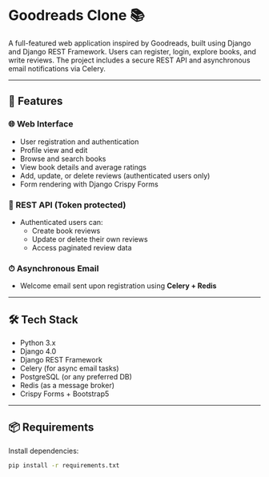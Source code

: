 # Goodreads Clone 📚

A full-featured web application inspired by Goodreads, built using Django and Django REST Framework. Users can register, login, explore books, and write reviews. The project includes a secure REST API and asynchronous email notifications via Celery.

---

## 🚀 Features

### 🌐 Web Interface
- User registration and authentication
- Profile view and edit
- Browse and search books
- View book details and average ratings
- Add, update, or delete reviews (authenticated users only)
- Form rendering with Django Crispy Forms

### 🔐 REST API (Token protected)
- Authenticated users can:
  - Create book reviews
  - Update or delete their own reviews
  - Access paginated review data

### ⏱ Asynchronous Email
- Welcome email sent upon registration using **Celery + Redis**

---

## 🛠 Tech Stack

- Python 3.x
- Django 4.0
- Django REST Framework
- Celery (for async email tasks)
- PostgreSQL (or any preferred DB)
- Redis (as a message broker)
- Crispy Forms + Bootstrap5

---

## 📦 Requirements

Install dependencies:

```bash
pip install -r requirements.txt
